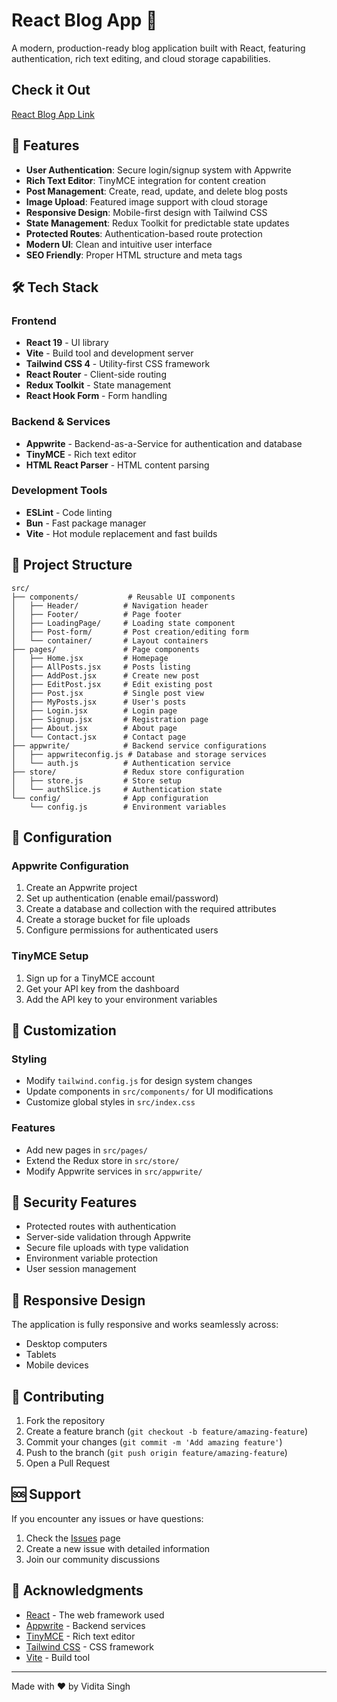 # React Blog App 📝

A modern, production-ready blog application built with React, featuring authentication, rich text editing, and cloud storage capabilities.

## Check it Out
[React Blog App Link](https://react-blog-app-pi-mauve.vercel.app/)

## 🚀 Features

- **User Authentication**: Secure login/signup system with Appwrite
- **Rich Text Editor**: TinyMCE integration for content creation
- **Post Management**: Create, read, update, and delete blog posts
- **Image Upload**: Featured image support with cloud storage
- **Responsive Design**: Mobile-first design with Tailwind CSS
- **State Management**: Redux Toolkit for predictable state updates
- **Protected Routes**: Authentication-based route protection
- **Modern UI**: Clean and intuitive user interface
- **SEO Friendly**: Proper HTML structure and meta tags

## 🛠️ Tech Stack

### Frontend
- **React 19** - UI library
- **Vite** - Build tool and development server
- **Tailwind CSS 4** - Utility-first CSS framework
- **React Router** - Client-side routing
- **Redux Toolkit** - State management
- **React Hook Form** - Form handling

### Backend & Services
- **Appwrite** - Backend-as-a-Service for authentication and database
- **TinyMCE** - Rich text editor
- **HTML React Parser** - HTML content parsing

### Development Tools
- **ESLint** - Code linting
- **Bun** - Fast package manager
- **Vite** - Hot module replacement and fast builds

## 📁 Project Structure

```
src/
├── components/           # Reusable UI components
│   ├── Header/          # Navigation header
│   ├── Footer/          # Page footer
│   ├── LoadingPage/     # Loading state component
│   ├── Post-form/       # Post creation/editing form
│   └── container/       # Layout containers
├── pages/               # Page components
│   ├── Home.jsx         # Homepage
│   ├── AllPosts.jsx     # Posts listing
│   ├── AddPost.jsx      # Create new post
│   ├── EditPost.jsx     # Edit existing post
│   ├── Post.jsx         # Single post view
│   ├── MyPosts.jsx      # User's posts
│   ├── Login.jsx        # Login page
│   ├── Signup.jsx       # Registration page
│   ├── About.jsx        # About page
│   └── Contact.jsx      # Contact page
├── appwrite/            # Backend service configurations
│   ├── appwriteconfig.js # Database and storage services
│   └── auth.js          # Authentication service
├── store/               # Redux store configuration
│   ├── store.js         # Store setup
│   └── authSlice.js     # Authentication state
└── config/              # App configuration
    └── config.js        # Environment variables
```

## 🔧 Configuration

### Appwrite Configuration

1. Create an Appwrite project
2. Set up authentication (enable email/password)
3. Create a database and collection with the required attributes
4. Create a storage bucket for file uploads
5. Configure permissions for authenticated users

### TinyMCE Setup

1. Sign up for a TinyMCE account
2. Get your API key from the dashboard
3. Add the API key to your environment variables

## 🎨 Customization

### Styling
- Modify `tailwind.config.js` for design system changes
- Update components in `src/components/` for UI modifications
- Customize global styles in `src/index.css`

### Features
- Add new pages in `src/pages/`
- Extend the Redux store in `src/store/`
- Modify Appwrite services in `src/appwrite/`

## 🔐 Security Features

- Protected routes with authentication
- Server-side validation through Appwrite
- Secure file uploads with type validation
- Environment variable protection
- User session management

## 📱 Responsive Design

The application is fully responsive and works seamlessly across:
- Desktop computers
- Tablets
- Mobile devices

## 🤝 Contributing

1. Fork the repository
2. Create a feature branch (`git checkout -b feature/amazing-feature`)
3. Commit your changes (`git commit -m 'Add amazing feature'`)
4. Push to the branch (`git push origin feature/amazing-feature`)
5. Open a Pull Request

## 🆘 Support

If you encounter any issues or have questions:

1. Check the [Issues](../../issues) page
2. Create a new issue with detailed information
3. Join our community discussions

## 🙏 Acknowledgments

- [React](https://reactjs.org/) - The web framework used
- [Appwrite](https://appwrite.io/) - Backend services
- [TinyMCE](https://www.tiny.cloud/) - Rich text editor
- [Tailwind CSS](https://tailwindcss.com/) - CSS framework
- [Vite](https://vitejs.dev/) - Build tool

---

Made with ❤️ by Vidita Singh
